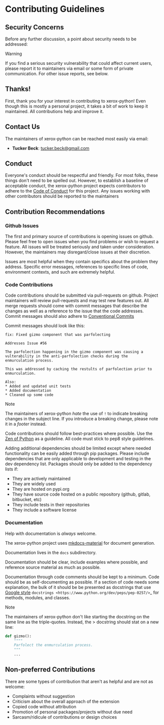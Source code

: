 # Contributing Guidelines

## Security Concerns

Before any further discussion, a point about security needs to be addressed:

> [!WARNING]
> If you find a serious security vulnerability that could affect current users, please report it to maintainers via
> email or some form of private communication. For other issue reports, see below.


## Thanks!

First, thank you for your interest in contributing to xerox-python! Even though this is mostly a personal project,
it takes a bit of work to keep it maintained. All contributions help and improve it.


## Contact Us

The maintainers of xerox-python can be reached most easily via email:

* **Tucker Beck**: [tucker.beck@gmail.com](mailto:tucker.beck@gmail.com)


## Conduct

Everyone's conduct should be respectful and friendly. For most folks, these things don't need to be spelled out.
However, to establish a baseline of acceptable conduct, the xerox-python project expects contributors to adhere to
the [Code of Conduct](./CONDUCT.md) for this project. Any issues working with other contributors should be reported to
the maintainers


## Contribution Recommendations

### Github Issues

The first and primary source of contributions is opening issues on github. Please feel free to open issues when you find
problems or wish to request a feature. All issues will be treated seriously and taken under consideration. However, the
maintainers may disregard/close issues at their discretion.

Issues are most helpful when they contain specifics about the problem they address. Specific error messages, references
to specific lines of code, environment contexts, and such are extremely helpful.


### Code Contributions

Code contributions should be submitted via pull-requests on github. Project maintainers will review pull-requests and
may test new features out. All merge requests should come with commit messages that describe the changes as well as a
reference to the issue that the code addresses. Commit messages should also adhere to
[Conventional Commits](https://www.conventionalcommits.org/en/v1.0.0/)

Commit messages should look like this:

```
fix: Fixed gizmo component that was parfolecting

Addresses Issue #56

The parfolection happening in the gizmo component was causing a vulterability in the anti-parfolection checks during the
enmurculation process.

This was addressed by caching the restults of parfolection prior to enmurculation.

Also:
* Added and updated unit tests
* Added documentation
* Cleaned up some code
```

> [!Note]
> The maintainers of xerox-python _hate_ the use of `!` to indicate breaking changes in the subject line. If you
> introduce a breaking change, please note it in a _footer_ instead.

Code contributions should follow best-practices where possible. Use the
[Zen of Python](https://www.python.org/dev/peps/pep-0020/) as a guideline. All code must stick to pep8 style guidelines.

Adding additional dependencies should be limited except where needed functionality can be easily added through pip
packages. Please include dependencies that are only applicable to development and testing in the dev dependency list.
Packages should only be added to the dependency lists if:

* They are actively maintained
* They are widely used
* They are hosted on pypi.org
* They have source code hosted on a public repository (github, gitlab, bitbucket, etc)
* They include tests in their repositories
* They include a software license


### Documentation

Help with documentation is *always* welcome.

The xerox-python project uses [mkdocs-material](https://squidfunk.github.io/mkdocs-material/) for document
generation.

Documentation lives in the `docs` subdirectory.

Documentation should be clear, include examples where possible, and reference source material as much as possible.

Documentation through code comments should be kept to a minimum. Code should
be as self-documenting as possible. If a section of code needs some explanation,
the bulk of it should be be presented as docstrings that use
[Google style](https://google.github.io/styleguide/pyguide.html#38-comments-and-docstrings)
`docstrings <https://www.python.org/dev/peps/pep-0257/>`_ for methods, modules,
and classes.

> [!Note]
> The maintainers of xerox-python don't like starting the docstring on the same line as the triple-quotes.
> Instead, the > docstring should stat on a new line:
>
> ```python
> def gizmo():
>     """"
>     Parfolect the enmurculation process.
>     """
>     ...
> ```


## Non-preferred Contributions

There are some types of contribution that aren't as helpful and are not as welcome:

* Complaints without suggestion
* Criticism about the overall approach of the extension
* Copied code without attribution
* Promotion of personal packages/projects without due need
* Sarcasm/ridicule of contributions or design choices
